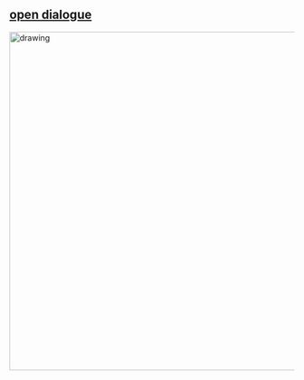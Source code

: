 
## [open dialogue](https://etherpad.wikimedia.org/p/fLhhX-gQcpsCZCb0Ckj3)     



<img src="../poster.gif" alt="drawing" width="600" />  
